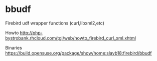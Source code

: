 bbudf
=====

Firebird udf wrapper functions (curl,libxml2,etc)

Howto
http://php-bystrobank.rhcloud.com/tgi/web/howto_firebird_curl_xml.xhtml

Binaries
https://build.opensuse.org/package/show/home:slavb18:firebird/bbudf

